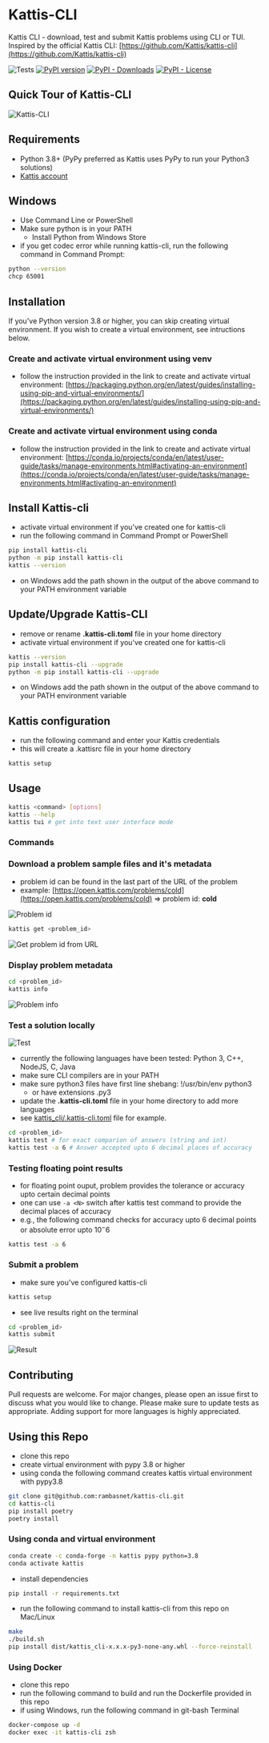 # Kattis-CLI

Kattis CLI - download, test and submit Kattis problems using CLI or TUI.
Inspired by the official Kattis CLI: [https://github.com/Kattis/kattis-cli](https://github.com/Kattis/kattis-cli)

![Tests](https://github.com/rambasnet/kattis-cli/actions/workflows/ci-test.yml/badge.svg)
[![PyPI version](https://badge.fury.io/py/kattis-cli.svg)](https://badge.fury.io/py/kattis-cli)
[![PyPI - Downloads](https://img.shields.io/pypi/dm/kattis-cli)](https://pypi.org/project/kattis-cli/)
[![PyPI - License](https://img.shields.io/pypi/l/kattis-cli)](https://pypi.org/project/kattis-cli/)

## Quick Tour of Kattis-CLI

![Kattis-CLI](./images/Kattis-TUI-get.gif)

## Requirements

- Python 3.8+ (PyPy preferred as Kattis uses PyPy to run your Python3 solutions)
- [Kattis account](https://open.kattis.com/login/email)

## Windows

- Use Command Line or PowerShell
- Make sure python is in your PATH
  - Install Python from Windows Store
- if you get codec error while running kattis-cli, run the following command in Command Prompt:

```bash
python --version
chcp 65001
```

## Installation

If you've Python version 3.8 or higher, you can skip creating virtual environment. If you wish to create a virtual environment, see intructions below.

### Create and activate virtual environment using venv

- follow the instruction provided in the link to create and activate virtual environment:
  [https://packaging.python.org/en/latest/guides/installing-using-pip-and-virtual-environments/](https://packaging.python.org/en/latest/guides/installing-using-pip-and-virtual-environments/)

### Create and activate virtual environment using conda

- follow the instruction provided in the link to create and activate virtual environment:
  [https://conda.io/projects/conda/en/latest/user-guide/tasks/manage-environments.html#activating-an-environment](https://conda.io/projects/conda/en/latest/user-guide/tasks/manage-environments.html#activating-an-environment)

## Install Kattis-cli

- activate virtual environment if you've created one for kattis-cli
- run the following command in Command Prompt or PowerShell

```bash
pip install kattis-cli
python -m pip install kattis-cli
kattis --version
```

- on Windows add the path shown in the output of the above command to your PATH environment variable

## Update/Upgrade Kattis-CLI

- remove or rename **.kattis-cli.toml** file in your home directory
- activate virtual environment if you've created one for kattis-cli

```bash
kattis --version
pip install kattis-cli --upgrade
python -m pip install kattis-cli --upgrade
```

- on Windows add the path shown in the output of the above command to your PATH environment variable

## Kattis configuration

- run the following command and enter your Kattis credentials
- this will create a .kattisrc file in your home directory

```bash
kattis setup
```

## Usage

```bash
kattis <command> [options]
kattis --help
kattis tui # get into text user interface mode
```

### Commands

### Download a problem sample files and it's metadata

- problem id can be found in the last part of the URL of the problem
- example: [https://open.kattis.com/problems/cold](https://open.kattis.com/problems/cold) => problem id: **cold**

![Problem id](./images/problemid.png)

```bash
kattis get <problem_id>
```

![Get problem id from URL](./images/kattis_get.png)

### Display problem metadata

```bash
cd <problem_id>
kattis info
```

![Problem info](./images/kattis_info.png)

### Test a solution locally

![Test](images/kattis_test.png)

- currently the following languages have been tested: Python 3, C++, NodeJS, C, Java
- make sure CLI compilers are in your PATH
- make sure python3 files have first line shebang: !/usr/bin/env python3
  - or have extensions .py3
- update the **.kattis-cli.toml** file in your home directory to add more languages
- see [kattis_cli/.kattis-cli.toml](https://github.com/rambasnet/kattis-cli/blob/main/kattis_cli/.kattis-cli.toml) file for example.

```bash
cd <problem_id>
kattis test # for exact comparion of answers (string and int)
kattis test -a 6 # Answer accepted upto 6 decimal places of accuracy
```

### Testing floating point results

- for floating point ouput, problem provides the tolerance or accuracy upto certain decimal points
- one can use `-a <N>` switch after kattis test command to provide the decimal places of accuracy
- e.g., the following command checks for accuracy upto 6 decimal points or absolute error upto $10^-6$

```bash
kattis test -a 6
```

### Submit a problem

- make sure you've configured kattis-cli

```bash
kattis setup
```

- see live results right on the terminal

```bash
cd <problem_id>
kattis submit
```

![Result](images/kattis_verdict.png)

## Contributing

Pull requests are welcome. For major changes, please open an issue first to discuss what you would like to change. Please make sure to update tests as appropriate. Adding support for more languages is highly appreciated.

## Using this Repo

- clone this repo
- create virtual environment with pypy 3.8 or higher
- using conda the following command creates kattis virtual environment with pypy3.8

```bash
git clone git@github.com:rambasnet/kattis-cli.git
cd kattis-cli
pip install poetry
poetry install
```

### Using conda and virtual environment

```bash
conda create -c conda-forge -n kattis pypy python=3.8
conda activate kattis
```

- install dependencies

```bash
pip install -r requirements.txt
```

- run the following command to install kattis-cli from this repo on Mac/Linux

```bash
make
./build.sh
pip install dist/kattis_cli-x.x.x-py3-none-any.whl --force-reinstall
```

### Using Docker

- clone this repo
- run the following command to build and run the Dockerfile provided in this repo
- if using Windows, run the following command in git-bash Terminal

```bash
docker-compose up -d
docker exec -it kattis-cli zsh
```
